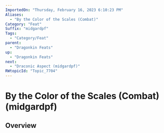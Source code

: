 ```yaml
---
ImportedOn: "Thursday, February 16, 2023 6:10:23 PM"
Aliases:
  - "By the Color of the Scales (Combat)"
Category: "Feat"
Suffix: "midgardpf"
Tags:
  - "Category/Feat"
parent:
  - "Dragonkin Feats"
up:
  - "Dragonkin Feats"
next:
  - "Draconic Aspect (midgardpf)"
RWtopicId: "Topic_7704"
---
```

# By the Color of the Scales (Combat) (midgardpf)
## Overview
